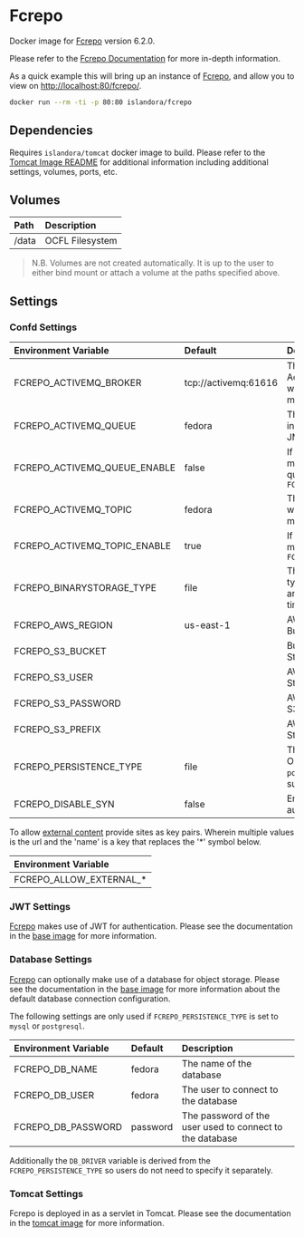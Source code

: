 # Fcrepo

Docker image for [Fcrepo] version 6.2.0.

Please refer to the [Fcrepo Documentation] for more in-depth information.

As a quick example this will bring up an instance of [Fcrepo], and allow you
to view on <http://localhost:80/fcrepo/>.

```bash
docker run --rm -ti -p 80:80 islandora/fcrepo
```

## Dependencies

Requires `islandora/tomcat` docker image to build. Please refer to the
[Tomcat Image README](../tomcat/README.md) for additional information including
additional settings, volumes, ports, etc.

## Volumes

| Path  | Description     |
| :---- | :-------------- |
| /data | OCFL Filesystem |

> N.B. Volumes are not created automatically. It is up to the user to either bind
> mount or attach a volume at the paths specified above.

## Settings

### Confd Settings

| Environment Variable         | Default              | Description                                                                          |
| :--------------------------- | :------------------- | :----------------------------------------------------------------------------------- |
| FCREPO_ACTIVEMQ_BROKER       | tcp://activemq:61616 | The location of the ActiveMQ Broker in which to publish JMS messages to              |
| FCREPO_ACTIVEMQ_QUEUE        | fedora               | The ActiveMQ Queue in which to publish JMS messages                                  |
| FCREPO_ACTIVEMQ_QUEUE_ENABLE | false                | If `true` publish JMS messages on the queue `FCREPO_ACTIVEMQ_QUEUE`                  |
| FCREPO_ACTIVEMQ_TOPIC        | fedora               | The ActiveMQ Topic in which to publish JMS messages                                  |
| FCREPO_ACTIVEMQ_TOPIC_ENABLE | true                 | If `true` publish JMS messages on the topic `FCREPO_ACTIVEMQ_TOPIC`                  |
| FCREPO_BINARYSTORAGE_TYPE    | file                 | The binary storage type. Only `file` and `s3` are supported at this time             |
| FCREPO_AWS_REGION            | us-east-1            | AWS Region for S3 Bucket                                                             |
| FCREPO_S3_BUCKET             |                      | Bucket to use for S3 Storage                                                         |
| FCREPO_S3_USER               |                      | AWS User for S3 Storage                                                              |
| FCREPO_S3_PASSWORD           |                      | AWS Secret Token for S3 Storage                                                      |
| FCREPO_S3_PREFIX             |                      | AWS Prefix for S3 Storage                                                            |
| FCREPO_PERSISTENCE_TYPE      | file                 | The object store type. Only `file`, `mysql`, `postgresql` are supported at this time |
| FCREPO_DISABLE_SYN           | false                | Enable or disable authentication via [Syn](https://github.com/Islandora/Syn)         |

To allow [external content] provide sites as key pairs. Wherein multiple values
is the url and the 'name' is a key that replaces the '*' symbol below.

| Environment Variable    |
| :---------------------- |
| FCREPO_ALLOW_EXTERNAL_* |

### JWT Settings

[Fcrepo] makes use of JWT for authentication. Please see the documentation in
the [base image] for more information.

### Database Settings

[Fcrepo] can optionally make use of a database for object storage. Please see
the documentation in the [base image] for more information about the default
database connection configuration.

The following settings are only used if `FCREPO_PERSISTENCE_TYPE` is set to
`mysql` or `postgresql`.

| Environment Variable | Default  | Description                                              |
| :------------------- | :------- | :------------------------------------------------------- |
| FCREPO_DB_NAME       | fedora   | The name of the database                                 |
| FCREPO_DB_USER       | fedora   | The user to connect to the database                      |
| FCREPO_DB_PASSWORD   | password | The password of the user used to connect to the database |

Additionally the `DB_DRIVER` variable is derived from the
`FCREPO_PERSISTENCE_TYPE` so users do not need to specify it separately.

### Tomcat Settings

Fcrepo is deployed in as a servlet in Tomcat. Please see the documentation in
the [tomcat image] for more information.

[base image]: ../base/README.md
[external content]: https://wiki.lyrasis.org/display/FEDORA6x/External+Content
[Fcrepo Documentation]: https://wiki.lyrasis.org/display/FF
[Fcrepo]: https://github.com/fcrepo/fcrepo
[s3]: https://aws.amazon.com/s3/
[tomcat image]: ../tomcat/README.md
